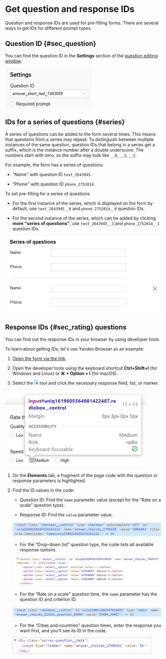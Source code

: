 # Get question and response IDs

Question and response IDs are used for pre-filling forms. There are several ways to get IDs for different prompt types.

## Question ID {#sec_question}

You can find the question ID in the **Settings** section of the [question editing window](add-questions.md#section_jpy_2xg_qbb).

![](../_assets/forms/question-id-new.png)

## IDs for a series of questions {#series}

A series of questions can be added to the form several times. This means that questions from a series may repeat. To distinguish between multiple instances of the same question, question IDs that belong in a series get a suffix, which is the instance number after a double underscore. The numbers start with zero, so the suffix may look like `__0`, `__1`, `__2`.

For example, the form has a series of questions:

* <q>Name</q> with question ID `text_2643945`.

* <q>Phone</q> with question ID `phone_2752014`.

To set pre-filling for a series of questions:

* For the first instance of the series, which is displayed on the form by default, use `text_2643945__0` and `phone_2752014__0` question IDs.

* For the second instance of the series, which can be added by clicking **more "series of questions"**, use `text_2643945__1` and `phone_2752014__1` question IDs.

![](../_assets/forms/code-series.png)


## Response IDs  {#sec_rating} questions


You can find out the response IDs in your browser by using developer tools.



To learn about getting IDs, let's use Yandex Browser as an example:

1. [Open the form via the link](publish.md#section_link).

1. Open the developer tools using the keyboard shortcut **Ctrl+Shift+I** (for Windows and Linux) or **⌘ + Option + I** (for macOS).

1. Select the ![](../_assets/forms/select-element.png) tool and click the necessary response field, list, or marker.

![](../_assets/forms/select-answer-dev.png)

1. On the **Elements** tab, a fragment of the page code with the question or response parameters is highlighted.

1. Find the ID values in the code:

    * Question ID: Find the `name` parameter value (except for the <q>Rate on a scale</q> question type).

    * Response ID: Find the `value` parameter value.

    ![](../_assets/forms/checkbox-code.png)

    
    * For the <q>Drop-down list</q> question type, the code lists all available response options.

    ![](../_assets/forms/code-list.png)


    * For the <q>Rate on a scale</q> question time, the `name` parameter has the question ID and criterion ID.

    ![](../_assets/forms/answer-code.png)

    * For the <q>Cities and countries</q> question times, enter the response you want first, and you'll see its ID in the code.
    
    ![](../_assets/forms/cities-code.png)


